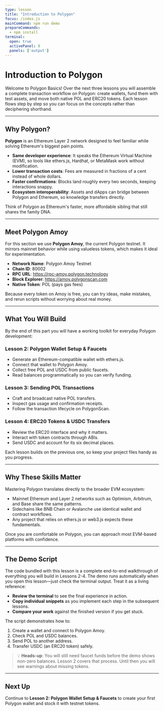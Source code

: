 ```yaml
---
type: lesson
title: "Introduction to Polygon"
focus: /index.js
mainCommand: npm run demo
prepareCommands:
  - npm install
terminal:
  open: true
  activePanel: 0
  panels: ['output']
---
```


# Introduction to Polygon

Welcome to Polygon Basics! Over the next three lessons you will assemble a complete transaction workflow on Polygon: create wallets, fund them with test assets, and move both native POL and ERC20 tokens. Each lesson flows step by step so you can focus on the concepts rather than deciphering shorthand.

---

## Why Polygon?

**Polygon** is an Ethereum Layer 2 network designed to feel familiar while solving Ethereum's biggest pain points.
- **Same developer experience**: It speaks the Ethereum Virtual Machine (EVM), so tools like ethers.js, Hardhat, or MetaMask work without modification.
- **Lower transaction costs**: Fees are measured in fractions of a cent instead of whole dollars.
- **Faster confirmations**: Blocks land roughly every two seconds, keeping interactions snappy.
- **Ecosystem interoperability**: Assets and dApps can bridge between Polygon and Ethereum, so knowledge transfers directly.

Think of Polygon as Ethereum's faster, more affordable sibling that still shares the family DNA.

---

## Meet Polygon Amoy

For this section we use **Polygon Amoy**, the current Polygon testnet. It mirrors mainnet behavior while using valueless tokens, which makes it ideal for experimentation.

- **Network Name**: Polygon Amoy Testnet  
- **Chain ID**: 80002  
- **RPC URL**: https://rpc-amoy.polygon.technology  
- **Block Explorer**: https://amoy.polygonscan.com  
- **Native Token**: POL (pays gas fees)

Because every token on Amoy is free, you can try ideas, make mistakes, and rerun scripts without worrying about real money.

---

## What You Will Build

By the end of this part you will have a working toolkit for everyday Polygon development:

### Lesson 2: Polygon Wallet Setup & Faucets
- Generate an Ethereum-compatible wallet with ethers.js.
- Connect that wallet to Polygon Amoy.
- Collect free POL and USDC from public faucets.
- Read balances programmatically so you can verify funding.

### Lesson 3: Sending POL Transactions
- Craft and broadcast native POL transfers.
- Inspect gas usage and confirmation receipts.
- Follow the transaction lifecycle on PolygonScan.

### Lesson 4: ERC20 Tokens & USDC Transfers
- Review the ERC20 interface and why it matters.
- Interact with token contracts through ABIs.
- Send USDC and account for its six decimal places.

Each lesson builds on the previous one, so keep your project files handy as you progress.

---

## Why These Skills Matter

Mastering Polygon translates directly to the broader EVM ecosystem:
- Mainnet Ethereum and Layer 2 networks such as Optimism, Arbitrum, and Base share the same patterns.
- Sidechains like BNB Chain or Avalanche use identical wallet and contract workflows.
- Any project that relies on ethers.js or web3.js expects these fundamentals.

Once you are comfortable on Polygon, you can approach most EVM-based platforms with confidence.

---

## The Demo Script

The code bundled with this lesson is a complete end-to-end walkthrough of everything you will build in Lessons 2-4. The demo runs automatically when you open this lesson—just check the terminal output. Treat it as a living reference:
- **Review the terminal** to see the final experience in action.
- **Copy individual snippets** as you implement each step in the subsequent lessons.
- **Compare your work** against the finished version if you get stuck.

The script demonstrates how to:
1. Create a wallet and connect to Polygon Amoy.
2. Check POL and USDC balances.
3. Send POL to another address.
4. Transfer USDC (an ERC20 token) safely.

> 💡 **Heads-up**: You will still need faucet funds before the demo shows non-zero balances. Lesson 2 covers that process. Until then you will see warnings about missing tokens.

---

## Next Up

Continue to **Lesson 2: Polygon Wallet Setup & Faucets** to create your first Polygon wallet and stock it with testnet tokens.
